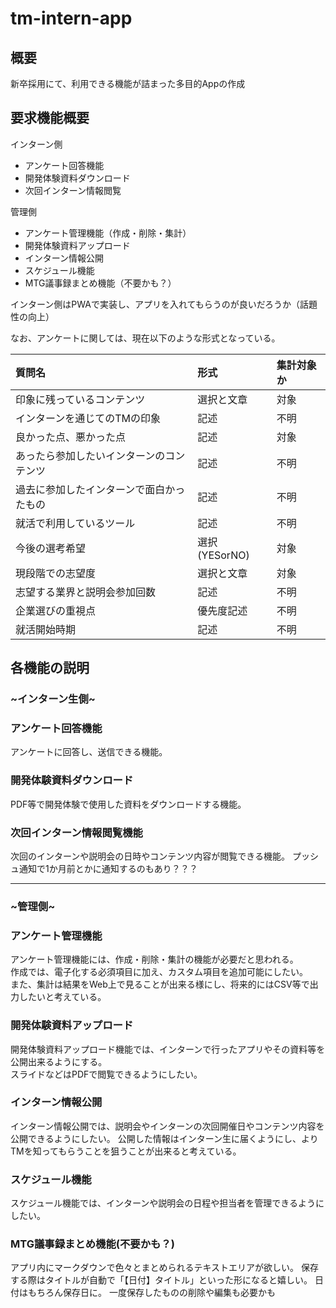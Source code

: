 # tm-intern-app

## 概要
新卒採用にて、利用できる機能が詰まった多目的Appの作成

## 要求機能概要
インターン側
* アンケート回答機能
* 開発体験資料ダウンロード
* 次回インターン情報閲覧

管理側
* アンケート管理機能（作成・削除・集計）
* 開発体験資料アップロード
* インターン情報公開
* スケジュール機能
* MTG議事録まとめ機能（不要かも？）

インターン側はPWAで実装し、アプリを入れてもらうのが良いだろうか（話題性の向上）

なお、アンケートに関しては、現在以下のような形式となっている。

|質問名|形式|集計対象か|
|:---|:---|:---|
|印象に残っているコンテンツ|選択と文章|対象|
|インターンを通じてのTMの印象|記述|不明|
|良かった点、悪かった点|記述|対象|
|あったら参加したいインターンのコンテンツ|記述|不明|
|過去に参加したインターンで面白かったもの|記述|不明|
|就活で利用しているツール|記述|不明|
|今後の選考希望|選択(YESorNO)|対象|
|現段階での志望度|選択と文章|対象|
|志望する業界と説明会参加回数|記述|不明|
|企業選びの重視点|優先度記述|不明|
|就活開始時期|記述|不明|


## 各機能の説明
### ~インターン生側~
### アンケート回答機能
アンケートに回答し、送信できる機能。

### 開発体験資料ダウンロード
PDF等で開発体験で使用した資料をダウンロードする機能。

### 次回インターン情報閲覧機能
次回のインターンや説明会の日時やコンテンツ内容が閲覧できる機能。
プッシュ通知で1か月前とかに通知するのもあり？？？

---
### ~管理側~
### アンケート管理機能
アンケート管理機能には、作成・削除・集計の機能が必要だと思われる。  
作成では、電子化する必須項目に加え、カスタム項目を追加可能にしたい。  
また、集計は結果をWeb上で見ることが出来る様にし、将来的にはCSV等で出力したいと考えている。

### 開発体験資料アップロード
開発体験資料アップロード機能では、インターンで行ったアプリやその資料等を公開出来るようにする。  
スライドなどはPDFで閲覧できるようにしたい。  

### インターン情報公開
インターン情報公開では、説明会やインターンの次回開催日やコンテンツ内容を公開できるようにしたい。
公開した情報はインターン生に届くようにし、よりTMを知ってもらうことを狙うことが出来ると考えている。

### スケジュール機能
スケジュール機能では、インターンや説明会の日程や担当者を管理できるようにしたい。

### MTG議事録まとめ機能(不要かも？)
アプリ内にマークダウンで色々とまとめられるテキストエリアが欲しい。
保存する際はタイトルが自動で「【日付】タイトル」といった形になると嬉しい。
日付はもちろん保存日に。
一度保存したものの削除や編集も必要かも